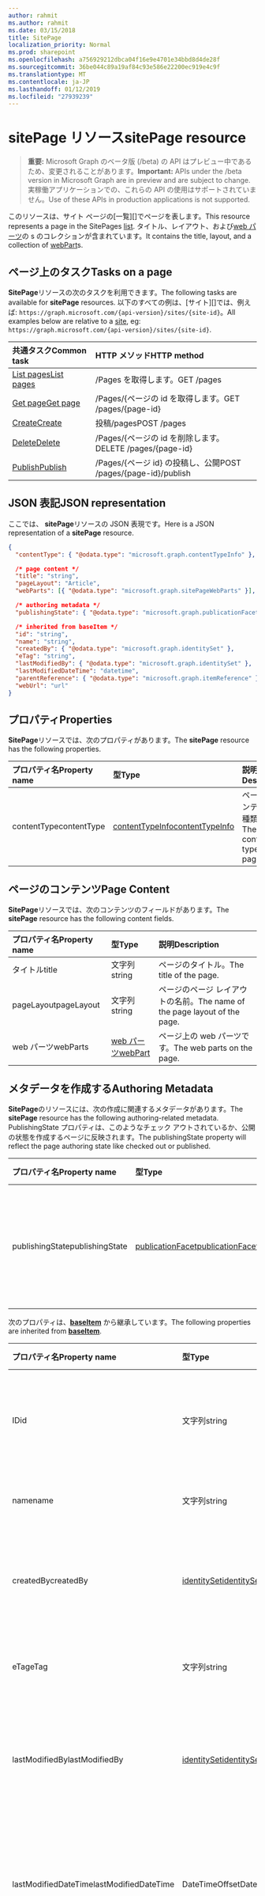 ```yaml
---
author: rahmit
ms.author: rahmit
ms.date: 03/15/2018
title: SitePage
localization_priority: Normal
ms.prod: sharepoint
ms.openlocfilehash: a756929212dbca04f16e9e4701e34bbd8d4de28f
ms.sourcegitcommit: 36be044c89a19af84c93e586e22200ec919e4c9f
ms.translationtype: MT
ms.contentlocale: ja-JP
ms.lasthandoff: 01/12/2019
ms.locfileid: "27939239"
---
```

# <a name="sitepage-resource"></a><span data-ttu-id="df399-102">sitePage リソース</span><span class="sxs-lookup"><span data-stu-id="df399-102">sitePage resource</span></span>

> <span data-ttu-id="df399-103">**重要:** Microsoft Graph のベータ版 (/beta) の API はプレビュー中であるため、変更されることがあります。</span><span class="sxs-lookup"><span data-stu-id="df399-103">**Important:** APIs under the /beta version in Microsoft Graph are in preview and are subject to change.</span></span> <span data-ttu-id="df399-104">実稼働アプリケーションでの、これらの API の使用はサポートされていません。</span><span class="sxs-lookup"><span data-stu-id="df399-104">Use of these APIs in production applications is not supported.</span></span>

<span data-ttu-id="df399-105">このリソースは、サイト ページの[一覧][]でページを表します。</span><span class="sxs-lookup"><span data-stu-id="df399-105">This resource represents a page in the SitePages [list][].</span></span>
<span data-ttu-id="df399-106">タイトル、レイアウト、および[web パーツ][]の s のコレクションが含まれています。</span><span class="sxs-lookup"><span data-stu-id="df399-106">It contains the title, layout, and a collection of [webPart][]s.</span></span>

## <a name="tasks-on-a-page"></a><span data-ttu-id="df399-107">ページ上のタスク</span><span class="sxs-lookup"><span data-stu-id="df399-107">Tasks on a page</span></span>

<span data-ttu-id="df399-108">**SitePage**リソースの次のタスクを利用できます。</span><span class="sxs-lookup"><span data-stu-id="df399-108">The following tasks are available for **sitePage** resources.</span></span>
<span data-ttu-id="df399-109">以下のすべての例は、[サイト][]では、例えば: `https://graph.microsoft.com/{api-version}/sites/{site-id}`。</span><span class="sxs-lookup"><span data-stu-id="df399-109">All examples below are relative to a [site][], eg: `https://graph.microsoft.com/{api-version}/sites/{site-id}`.</span></span>

| <span data-ttu-id="df399-110">共通タスク</span><span class="sxs-lookup"><span data-stu-id="df399-110">Common task</span></span>                     | <span data-ttu-id="df399-111">HTTP メソッド</span><span class="sxs-lookup"><span data-stu-id="df399-111">HTTP method</span></span>
|:--------------------------------|:------------------------------
| <span data-ttu-id="df399-112">[List pages][]</span><span class="sxs-lookup"><span data-stu-id="df399-112">[List pages][]</span></span>                  | <span data-ttu-id="df399-113">/Pages を取得します。</span><span class="sxs-lookup"><span data-stu-id="df399-113">GET /pages</span></span>
| <span data-ttu-id="df399-114">[Get page][]</span><span class="sxs-lookup"><span data-stu-id="df399-114">[Get page][]</span></span>                    | <span data-ttu-id="df399-115">/Pages/{ページの id を取得します。</span><span class="sxs-lookup"><span data-stu-id="df399-115">GET /pages/{page-id}</span></span>
| <span data-ttu-id="df399-116">[Create][]</span><span class="sxs-lookup"><span data-stu-id="df399-116">[Create][]</span></span>                      | <span data-ttu-id="df399-117">投稿/pages</span><span class="sxs-lookup"><span data-stu-id="df399-117">POST /pages</span></span>
| <span data-ttu-id="df399-118">[Delete][]</span><span class="sxs-lookup"><span data-stu-id="df399-118">[Delete][]</span></span>                      | <span data-ttu-id="df399-119">/Pages/{ページの id を削除します。</span><span class="sxs-lookup"><span data-stu-id="df399-119">DELETE /pages/{page-id}</span></span>
| <span data-ttu-id="df399-120">[Publish][]</span><span class="sxs-lookup"><span data-stu-id="df399-120">[Publish][]</span></span>                     | <span data-ttu-id="df399-121">/Pages/{ページ id} の投稿し、公開</span><span class="sxs-lookup"><span data-stu-id="df399-121">POST /pages/{page-id}/publish</span></span>

[List pages]: ../api/sitepage-list.md
[Get page]: ../api/sitepage-get.md
[Create]: ../api/sitepage-create.md
[Delete]: ../api/sitepage-delete.md
[Publish]: ../api/sitepage-publish.md

## <a name="json-representation"></a><span data-ttu-id="df399-127">JSON 表記</span><span class="sxs-lookup"><span data-stu-id="df399-127">JSON representation</span></span>

<span data-ttu-id="df399-128">ここでは、 **sitePage**リソースの JSON 表現です。</span><span class="sxs-lookup"><span data-stu-id="df399-128">Here is a JSON representation of a **sitePage** resource.</span></span>

<!--{
  "blockType": "resource",
  "keyProperty": "id",
  "baseType": "microsoft.graph.baseItem",
  "@odata.type": "microsoft.graph.sitePage"
}-->

```json
{
  "contentType": { "@odata.type": "microsoft.graph.contentTypeInfo" },

  /* page content */
  "title": "string",
  "pageLayout": "Article",
  "webParts": [{ "@odata.type": "microsoft.graph.sitePageWebParts" }],

  /* authoring metadata */
  "publishingState": { "@odata.type": "microsoft.graph.publicationFacet" },

  /* inherited from baseItem */
  "id": "string",
  "name": "string",
  "createdBy": { "@odata.type": "microsoft.graph.identitySet" },
  "eTag": "string",
  "lastModifiedBy": { "@odata.type": "microsoft.graph.identitySet" },
  "lastModifiedDateTime": "datetime",
  "parentReference": { "@odata.type": "microsoft.graph.itemReference" },
  "webUrl": "url"
}
```

## <a name="properties"></a><span data-ttu-id="df399-129">プロパティ</span><span class="sxs-lookup"><span data-stu-id="df399-129">Properties</span></span>

<span data-ttu-id="df399-130">**SitePage**リソースでは、次のプロパティがあります。</span><span class="sxs-lookup"><span data-stu-id="df399-130">The **sitePage** resource has the following properties.</span></span>

| <span data-ttu-id="df399-131">プロパティ名</span><span class="sxs-lookup"><span data-stu-id="df399-131">Property name</span></span>    | <span data-ttu-id="df399-132">型</span><span class="sxs-lookup"><span data-stu-id="df399-132">Type</span></span>                         | <span data-ttu-id="df399-133">説明</span><span class="sxs-lookup"><span data-stu-id="df399-133">Description</span></span>
|:-----------------|:-----------------------------|:---------------------------
| <span data-ttu-id="df399-134">contentType</span><span class="sxs-lookup"><span data-stu-id="df399-134">contentType</span></span>      | <span data-ttu-id="df399-135">[contentTypeInfo][]</span><span class="sxs-lookup"><span data-stu-id="df399-135">[contentTypeInfo][]</span></span>          | <span data-ttu-id="df399-136">ページのコンテンツの種類です。</span><span class="sxs-lookup"><span data-stu-id="df399-136">The content type of the page.</span></span>

## <a name="page-content"></a><span data-ttu-id="df399-137">ページのコンテンツ</span><span class="sxs-lookup"><span data-stu-id="df399-137">Page Content</span></span>

<span data-ttu-id="df399-138">**SitePage**リソースでは、次のコンテンツのフィールドがあります。</span><span class="sxs-lookup"><span data-stu-id="df399-138">The **sitePage** resource has the following content fields.</span></span>

| <span data-ttu-id="df399-139">プロパティ名</span><span class="sxs-lookup"><span data-stu-id="df399-139">Property name</span></span>      | <span data-ttu-id="df399-140">型</span><span class="sxs-lookup"><span data-stu-id="df399-140">Type</span></span>                       | <span data-ttu-id="df399-141">説明</span><span class="sxs-lookup"><span data-stu-id="df399-141">Description</span></span>
|:-------------------|:---------------------------|:---------------------------
| <span data-ttu-id="df399-142">タイトル</span><span class="sxs-lookup"><span data-stu-id="df399-142">title</span></span>              | <span data-ttu-id="df399-143">文字列</span><span class="sxs-lookup"><span data-stu-id="df399-143">string</span></span>                     | <span data-ttu-id="df399-144">ページのタイトル。</span><span class="sxs-lookup"><span data-stu-id="df399-144">The title of the page.</span></span>
| <span data-ttu-id="df399-145">pageLayout</span><span class="sxs-lookup"><span data-stu-id="df399-145">pageLayout</span></span>         | <span data-ttu-id="df399-146">文字列</span><span class="sxs-lookup"><span data-stu-id="df399-146">string</span></span>                     | <span data-ttu-id="df399-147">ページのページ レイアウトの名前。</span><span class="sxs-lookup"><span data-stu-id="df399-147">The name of the page layout of the page.</span></span>
| <span data-ttu-id="df399-148">web パーツ</span><span class="sxs-lookup"><span data-stu-id="df399-148">webParts</span></span>           | <span data-ttu-id="df399-149">[web パーツ][]</span><span class="sxs-lookup"><span data-stu-id="df399-149">[webPart][]</span></span>                | <span data-ttu-id="df399-150">ページ上の web パーツです。</span><span class="sxs-lookup"><span data-stu-id="df399-150">The web parts on the page.</span></span>

## <a name="authoring-metadata"></a><span data-ttu-id="df399-151">メタデータを作成する</span><span class="sxs-lookup"><span data-stu-id="df399-151">Authoring Metadata</span></span>

<span data-ttu-id="df399-152">**SitePage**のリソースには、次の作成に関連するメタデータがあります。</span><span class="sxs-lookup"><span data-stu-id="df399-152">The **sitePage** resource has the following authoring-related metadata.</span></span> <span data-ttu-id="df399-153">PublishingState プロパティは、このようなチェック アウトされているか、公開の状態を作成するページに反映されます。</span><span class="sxs-lookup"><span data-stu-id="df399-153">The publishingState property will reflect the page authoring state like checked out or published.</span></span>

| <span data-ttu-id="df399-154">プロパティ名</span><span class="sxs-lookup"><span data-stu-id="df399-154">Property name</span></span>          | <span data-ttu-id="df399-155">型</span><span class="sxs-lookup"><span data-stu-id="df399-155">Type</span></span>                   | <span data-ttu-id="df399-156">説明</span><span class="sxs-lookup"><span data-stu-id="df399-156">Description</span></span>
|:-----------------------|:-----------------------|:---------------------------
| <span data-ttu-id="df399-157">publishingState</span><span class="sxs-lookup"><span data-stu-id="df399-157">publishingState</span></span>        | <span data-ttu-id="df399-158">[publicationFacet][]</span><span class="sxs-lookup"><span data-stu-id="df399-158">[publicationFacet][]</span></span>   | <span data-ttu-id="df399-159">発行のステータスと MM.mm バージョンのページです。</span><span class="sxs-lookup"><span data-stu-id="df399-159">The publishing status and the MM.mm version of the page.</span></span>

<span data-ttu-id="df399-160">次のプロパティは、**[baseItem][]** から継承しています。</span><span class="sxs-lookup"><span data-stu-id="df399-160">The following properties are inherited from **[baseItem][]**.</span></span>

| <span data-ttu-id="df399-161">プロパティ名</span><span class="sxs-lookup"><span data-stu-id="df399-161">Property name</span></span>        | <span data-ttu-id="df399-162">型</span><span class="sxs-lookup"><span data-stu-id="df399-162">Type</span></span>              | <span data-ttu-id="df399-163">説明</span><span class="sxs-lookup"><span data-stu-id="df399-163">Description</span></span>
|:---------------------|:------------------|:----------------------------------
| <span data-ttu-id="df399-164">ID</span><span class="sxs-lookup"><span data-stu-id="df399-164">id</span></span>                   | <span data-ttu-id="df399-165">文字列</span><span class="sxs-lookup"><span data-stu-id="df399-165">string</span></span>            | <span data-ttu-id="df399-p105">アイテムの一意識別子。読み取り専用です。</span><span class="sxs-lookup"><span data-stu-id="df399-p105">The unique identifier of the item. Read-only.</span></span>
| <span data-ttu-id="df399-168">name</span><span class="sxs-lookup"><span data-stu-id="df399-168">name</span></span>                 | <span data-ttu-id="df399-169">文字列</span><span class="sxs-lookup"><span data-stu-id="df399-169">string</span></span>            | <span data-ttu-id="df399-170">アイテムの名前/タイトル。</span><span class="sxs-lookup"><span data-stu-id="df399-170">The name / title of the item.</span></span>
| <span data-ttu-id="df399-171">createdBy</span><span class="sxs-lookup"><span data-stu-id="df399-171">createdBy</span></span>            | <span data-ttu-id="df399-172">[identitySet][]</span><span class="sxs-lookup"><span data-stu-id="df399-172">[identitySet][]</span></span>   | <span data-ttu-id="df399-173">このアイテムの作成者の ID です。</span><span class="sxs-lookup"><span data-stu-id="df399-173">Identity of the creator of this item.</span></span> <span data-ttu-id="df399-174">読み取り専用です。</span><span class="sxs-lookup"><span data-stu-id="df399-174">Read-only.</span></span>
| <span data-ttu-id="df399-175">eTag</span><span class="sxs-lookup"><span data-stu-id="df399-175">eTag</span></span>                 | <span data-ttu-id="df399-176">文字列</span><span class="sxs-lookup"><span data-stu-id="df399-176">string</span></span>            | <span data-ttu-id="df399-p107">アイテムの ETag。読み取り専用です。</span><span class="sxs-lookup"><span data-stu-id="df399-p107">ETag for the item. Read-only.</span></span>
| <span data-ttu-id="df399-179">lastModifiedBy</span><span class="sxs-lookup"><span data-stu-id="df399-179">lastModifiedBy</span></span>       | <span data-ttu-id="df399-180">[identitySet][]</span><span class="sxs-lookup"><span data-stu-id="df399-180">[identitySet][]</span></span>   | <span data-ttu-id="df399-181">このアイテムの最終変更者の ID です。</span><span class="sxs-lookup"><span data-stu-id="df399-181">Identity of the last modifier of this item.</span></span> <span data-ttu-id="df399-182">読み取り専用です。</span><span class="sxs-lookup"><span data-stu-id="df399-182">Read-only.</span></span>
| <span data-ttu-id="df399-183">lastModifiedDateTime</span><span class="sxs-lookup"><span data-stu-id="df399-183">lastModifiedDateTime</span></span> | <span data-ttu-id="df399-184">DateTimeOffset</span><span class="sxs-lookup"><span data-stu-id="df399-184">DateTimeOffset</span></span>    | <span data-ttu-id="df399-p109">アイテムが最後に変更された日時。読み取り専用です。</span><span class="sxs-lookup"><span data-stu-id="df399-p109">The date and time the item was last modified. Read-only.</span></span>
| <span data-ttu-id="df399-187">parentReference</span><span class="sxs-lookup"><span data-stu-id="df399-187">parentReference</span></span>      | <span data-ttu-id="df399-188">[itemReference][]</span><span class="sxs-lookup"><span data-stu-id="df399-188">[itemReference][]</span></span> | <span data-ttu-id="df399-p110">アイテムが最後に変更された日時。読み取り専用です。</span><span class="sxs-lookup"><span data-stu-id="df399-p110">The date and time the item was last modified. Read-only.</span></span>
| <span data-ttu-id="df399-191">webUrl</span><span class="sxs-lookup"><span data-stu-id="df399-191">webUrl</span></span>               | <span data-ttu-id="df399-192">string (URL)</span><span class="sxs-lookup"><span data-stu-id="df399-192">string (url)</span></span>      | <span data-ttu-id="df399-p111">ブラウザーでアイテムを表示する URL。読み取り専用です。</span><span class="sxs-lookup"><span data-stu-id="df399-p111">URL that displays the item in the browser. Read-only.</span></span>

## <a name="relationships"></a><span data-ttu-id="df399-195">リレーションシップ</span><span class="sxs-lookup"><span data-stu-id="df399-195">Relationships</span></span>

<span data-ttu-id="df399-196">**SitePage**リソースには、他のリソースへのリレーションシップがありません。</span><span class="sxs-lookup"><span data-stu-id="df399-196">The **sitePage** resource does not have relationships to other resources.</span></span>

[baseItem]: baseitem.md
[contentTypeInfo]: contenttypeinfo.md
[columnDefinition]: columndefinition.md
[identitySet]: identityset.md
[itemReference]: itemreference.md
[リスト]: list.md
[list]: list.md
[listInfo]: listinfo.md
[listItem]: listitem.md
[publicationFacet]: publicationfacet.md
[site]: site.md
[web パーツ]: webpart.md
[webPart]: webpart.md

<!-- {
  "type": "#page.annotation",
  "description": "",
  "keywords": "",
  "section": "documentation",
  "tocPath": "Resources/Page",
  "tocBookmarks": {
    "Page": "#"
  }
} -->

<!--
TODO:
* Define {page-id}
* Update examples
    * Be consistent with other URLs in the documentation.
    * Try to use the same site, library, etc.
    * Add the URL to the underlying list item resource in the API
* PATCH for list item patches /item/{item-id}/fields.
-->
